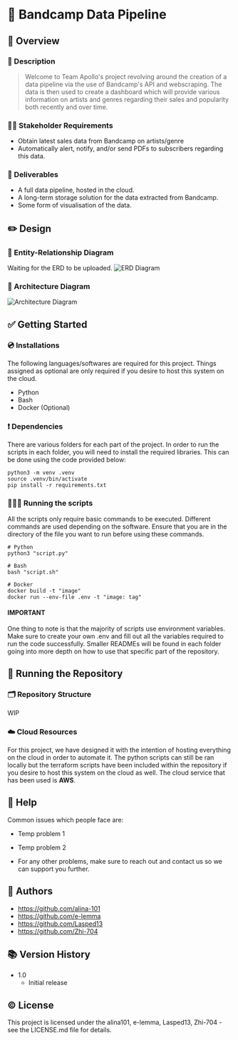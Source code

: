# 🎸 Bandcamp Data Pipeline



## 🔎 Overview

### 📝 Description
> Welcome to Team Apollo's project revolving around the creation of a data pipeline via the use of Bandcamp's API and webscraping. The data is then used to create a dashboard which will provide various information on artists and genres regarding their sales and popularity both recently and over time.

### 👩‍💼 Stakeholder Requirements
- Obtain latest sales data from Bandcamp on artists/genre
- Automatically alert, notify, and/or send PDFs to subscribers regarding this data.

### 🎯 Deliverables
- A full data pipeline, hosted in the cloud.
- A long-term storage solution for the data extracted from Bandcamp.
- Some form of visualisation of the data.


## ✏️ Design

### 📏 Entity-Relationship Diagram
Waiting for the ERD to be uploaded.
![ERD Diagram](https://github.com/Zhi-704/c11-apollo-bandcamp-tracker/blob/main/diagrams/ERD.png)
### 📐 Architecture Diagram
![Architecture Diagram](https://github.com/Zhi-704/c11-apollo-bandcamp-tracker/blob/main/diagrams/Architecture_Diagram.png)

## ✅ Getting Started

### 💿 Installations
The following languages/softwares are required for this project. Things assigned as optional are only required if you desire to host this system on the cloud.
- Python
- Bash
- Docker (Optional)

### ❗️ Dependencies
There are various folders for each part of the project. In order to run the scripts in each folder, you will need to install the required libraries. This can be done using the code provided below:
```
python3 -m venv .venv
source .venv/bin/activate
pip install -r requirements.txt
```

### 🏃‍♂️‍➡️ Running the scripts
All the scripts only require basic commands to be executed. Different commands are used depending on the software. Ensure that you are in the directory of the file you want to run before using these commands.
```
# Python
python3 "script.py"

# Bash
bash "script.sh"

# Docker
docker build -t "image"
docker run --env-file .env -t "image: tag"
```
#### **IMPORTANT**
 One thing to note is that the majority of scripts use environment variables. Make sure to create your own .env and fill out all the variables required to run the code successfully. Smaller READMEs will be found in each folder going into more depth on how to use that specific part of the repository.


## 🚀 Running the Repository

### 🗂️ Repository Structure
WIP

### ☁️ Cloud Resources
For this project, we have designed it with the intention of hosting everything on the cloud in order to automate it. The python scripts can still be ran locally but the terraform scripts have been included within the repository if you desire to host this system on the cloud as well. The cloud service that has been used is **AWS**.


## 🚨 Help
Common issues which people face are:

- Temp problem 1

- Temp problem 2

- For any other problems, make sure to reach out and contact us so we can support you further.


## 📖 Authors
- https://github.com/alina-101
- https://github.com/e-lemma
- https://github.com/Lasped13
- https://github.com/Zhi-704


## 📚 Version History
- 1.0
  - Initial release


## © License
This project is licensed under the alina101, e-lemma, Lasped13, Zhi-704 - see the LICENSE.md file for details.
